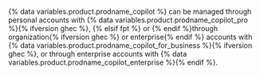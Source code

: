 {% data variables.product.prodname_copilot %} can be managed through personal accounts with {% data variables.product.prodname_copilot_pro %}{% ifversion ghec %}, {% elsif fpt %} or {% endif %}through organization{% ifversion ghec %} or enterprise{% endif %} accounts with {% data variables.product.prodname_copilot_for_business %}{% ifversion ghec %}, or through enterprise accounts with {% data variables.product.prodname_copilot_enterprise %}{% endif %}.
